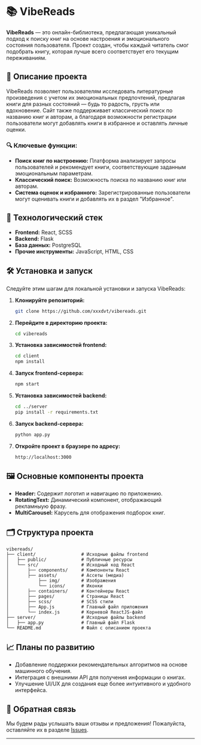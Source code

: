 # 📚 VibeReads

**VibeReads** — это онлайн-библиотека, предлагающая уникальный подход к поиску книг на основе настроения и эмоционального состояния пользователя. Проект создан, чтобы каждый читатель смог подобрать книгу, которая лучше всего соответствует его текущим переживаниям.

## 🌟 Описание проекта

VibeReads позволяет пользователям исследовать литературные произведения с учетом их эмоциональных предпочтений, предлагая книги для разных состояний — будь то радость, грусть или вдохновение. Сайт также поддерживает классический поиск по названию книг и авторам, а благодаря возможности регистрации пользователи могут добавлять книги в избранное и оставлять личные оценки.

### 🔍 Ключевые функции:

- **Поиск книг по настроению:** Платформа анализирует запросы пользователей и рекомендует книги, соответствующие заданным эмоциональным параметрам.
- **Классический поиск:** Возможность поиска по названию книг или авторам.
- **Система оценок и избранного:** Зарегистрированные пользователи могут оценивать книги и добавлять их в раздел "Избранное".

[//]: # (- **Адаптивный дизайн:** Проект оптимизирован для использования на различных устройствах, включая мобильные телефоны и планшеты.)

## 🚀 Технологический стек

- **Frontend:** React, SCSS
- **Backend:** Flask
- **База данных:** PostgreSQL 
- **Прочие инструменты:** JavaScript, HTML, CSS

## 🛠 Установка и запуск

Следуйте этим шагам для локальной установки и запуска VibeReads:

1. **Клонируйте репозиторий:**

   ```bash
   git clone https://github.com/xxxdvt/vibereads.git
   ```

2. **Перейдите в директорию проекта:**

   ```bash
   cd vibereads
   ```

3. **Установка зависимостей frontend:**

   ```bash
   cd client
   npm install
   ```

4. **Запуск frontend-сервера:**

   ```bash
   npm start
   ```

5. **Установка зависимостей backend:**

   ```bash
   cd ../server
   pip install -r requirements.txt
   ```

6. **Запуск backend-сервера:**

   ```bash
   python app.py
   ```

7. **Откройте проект в браузере по адресу:**

   ```
   http://localhost:3000
   ```

## 🖼 Основные компоненты проекта

- **Header:** Содержит логотип и навигацию по приложению.
- **RotatingText:** Динамический компонент, отображающий рекламныую фразу.
- **MultiCarousel:** Карусель для отображения подборок книг.

## 🗂 Структура проекта

```
vibereads/
├── client/                 # Исходные файлы frontend
│   ├── public/             # Публичные ресурсы
│   └── src/                # Исходный код React
│       ├── components/     # Компоненты React
│       ├── assets/         # Ассеты (медиа)
│           ├── img/        # Изображения
│           └── icons/      # Иконки
│       ├── containers/     # Контейнеры React
│       ├── pages/          # Страницы React
│       ├── scss/           # SCSS стили
│       ├── App.js          # Главный файл приложения
│       └── index.js        # Корневой ReactJS-файл
├── server/                 # Исходные файлы backend
│   ├── app.py              # Главный файл Flask
└── README.md               # Файл с описанием проекта
```

## 📈 Планы по развитию

- Добавление поддержки рекомендательных алгоритмов на основе машинного обучения.
- Интеграция с внешними API для получения информации о книгах.
- Улучшение UI/UX для создания еще более интуитивного и удобного интерфейса.

## 💬 Обратная связь

Мы будем рады услышать ваши отзывы и предложения! Пожалуйста, оставляйте их в разделе [Issues](https://github.com/username/vibereads/issues).

---
 